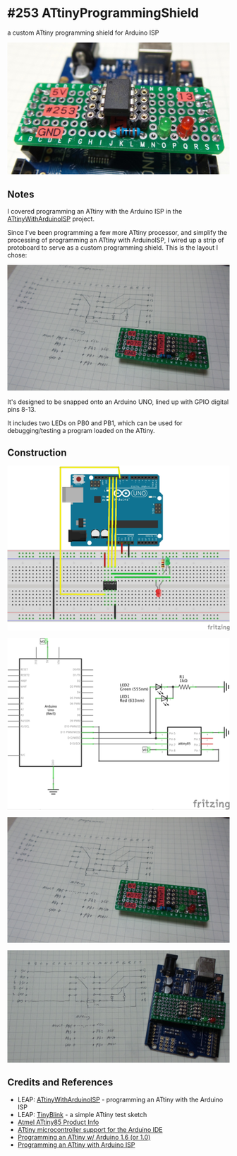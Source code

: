 # #253 ATtinyProgrammingShield

a custom ATtiny programming shield for Arduino ISP

![Build](./assets/ATtinyProgrammingShield_build.jpg?raw=true)

## Notes

I covered programming an ATtiny with the Arduino ISP in the [ATtinyWithArduinoISP](../ATtinyWithArduinoISP) project.

Since I've been programming a few more ATtiny processor, and simplify the processing of
programming an ATtiny with ArduinoISP, I wired up a strip of protoboard
to serve as a custom programming shield. This is the layout I chose:

![ATtinyProgrammingShield_layout](./assets/ATtinyProgrammingShield_layout.jpg?raw=true)

It's designed to be snapped onto an Arduino UNO, lined up with GPIO digital pins 8-13.

It includes two LEDs on PB0 and PB1, which can be used for debugging/testing a program loaded on the ATtiny.
## Construction

![Breadboard](./assets/ATtinyProgrammingShield_bb.jpg?raw=true)

![Schematic](./assets/ATtinyProgrammingShield_schematic.jpg?raw=true)

![ATtinyProgrammingShield_layout](./assets/ATtinyProgrammingShield_layout.jpg?raw=true)

![ATtinyProgrammingShield_layout2](./assets/ATtinyProgrammingShield_layout2.jpg?raw=true)

## Credits and References
* LEAP: [ATtinyWithArduinoISP](../ATtinyWithArduinoISP) - programming an ATtiny with the Arduino ISP
* LEAP: [TinyBlink](../TinyBlink) - a simple ATtiny test sketch
* [Atmel ATtiny85 Product Info](http://www.atmel.com/devices/ATTINY85.aspx)
* [ATtiny microcontroller support for the Arduino IDE](https://github.com/damellis/attiny)
* [Programming an ATtiny w/ Arduino 1.6 (or 1.0)](http://highlowtech.org/?p=1695)
* [Programming an ATtiny with Arduino ISP](http://scuola.arduino.cc/lesson/qX1117g/Programming_an_ATtiny_with_Arduino_ISP)

